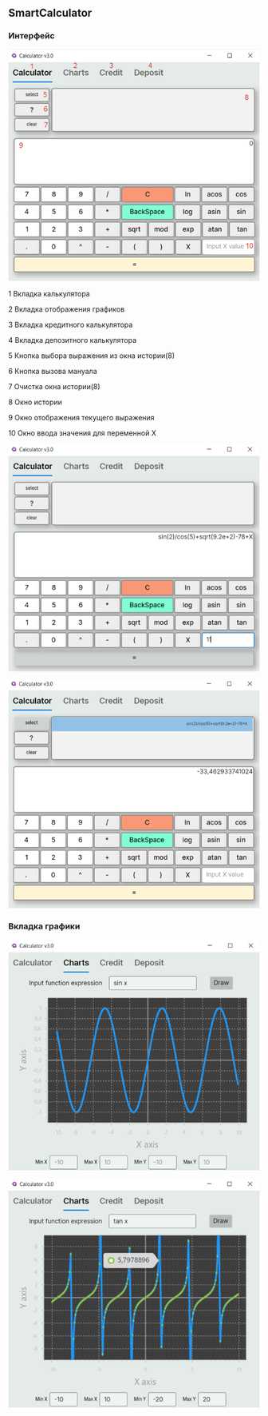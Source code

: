 ## SmartCalculator


### Интерфейс


![alt text](Assets/1.png)

1 Вкладка калькулятора

2 Вкладка отображения графиков

3 Вкладка кредитного калькулятора

4 Вкладка депозитного калькулятора

5 Кнопка выбора выражения из окна истории(8)

6 Кнопка вызова мануала

7 Очистка окна истории(8) 

8 Окно истории

9 Окно отображения текущего выражения

10 Окно ввода значения для переменной Х

![alt text](Assets/2.png)

![alt text](Assets/3.png)

### Вкладка графики

![alt text](Assets/4.png)

![alt text](Assets/5.png)

